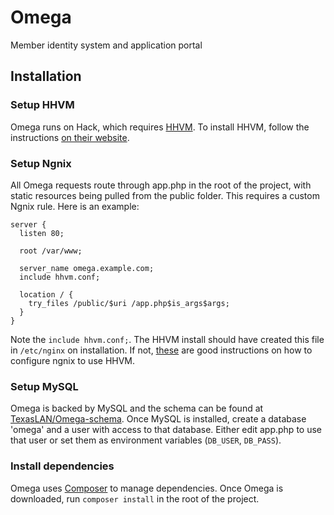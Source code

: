 # Omega
Member identity system and application portal

## Installation
### Setup HHVM
Omega runs on Hack, which requires [HHVM](http://hhvm.com/). To install HHVM, follow the instructions [on their website](http://docs.hhvm.com/manual/en/install-intro.install.php).

### Setup Ngnix
All Omega requests route through app.php in the root of the project, with static resources being pulled from the public folder.
This requires a custom Ngnix rule. Here is an example:
```
server {
  listen 80;

  root /var/www;

  server_name omega.example.com;
  include hhvm.conf;

  location / {
    try_files /public/$uri /app.php$is_args$args;
  }
}
```
Note the `include hhvm.conf;`. The HHVM install should have created this file in `/etc/nginx` on installation.
If not, [these](http://fideloper.com/hhvm-nginx-laravel) are good instructions on how to configure ngnix to use HHVM.

### Setup MySQL
Omega is backed by MySQL and the schema can be found at [TexasLAN/Omega-schema](https://github.com/TexasLAN/Omega-schema).
Once MySQL is installed, create a database 'omega' and a user with access to that database. Either edit app.php to use that
user or set them as environment variables (`DB_USER`, `DB_PASS`).

### Install dependencies
Omega uses [Composer](https://getcomposer.org/) to manage dependencies. Once Omega is downloaded, run `composer install` in the root of the project.
